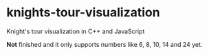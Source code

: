 # knights-tour-visualization
Knight's tour visualization in C++ and JavaScript

**Not** finished and it only supports numbers like 6, 8, 10, 14 and 24 yet.
